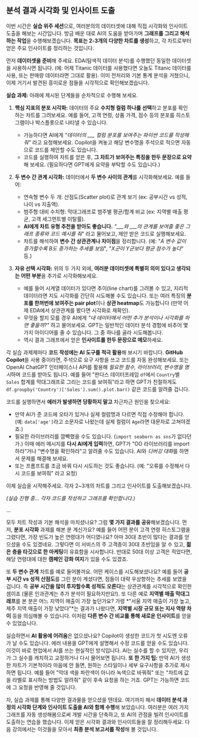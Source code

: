 ## 분석 결과 시각화 및 인사이트 도출

이번 시간은 **실습 위주 세션**으로, 여러분의의 데이터셋에 대해 직접 시각화와 인사이트 도출을 해보는 시간입니다. 방금 배운 대로 AI의 도움을 받아가며 **그래프를 그리고 해석하는 작업**을 수행해보겠습니다. **목표는 2-3개의 다양한 차트를 생성**하고, 각 차트로부터 얻은 주요 인사이트를 정리하는 것입니다.

먼저 **데이터셋을 준비**해 주세요. EDA(탐색적 데이터 분석)를 수행했던 동일한 데이터셋을 사용하시면 됩니다. (예: 어제 Titanic 데이터를 사용했다면 오늘도 Titanic 데이터를 사용, 또는 판매량 데이터라면 그대로 활용). 이미 전처리와 기본 통계 분석을 거쳤으니, 이제 거기서 발견된 흥미로운 점들을 시각적으로 확인해보겠습니다.

**실습 과제:** 아래에 제시된 단계들을 순차적으로 수행해 보세요.

1. **핵심 지표의 분포 시각화:** 데이터의 주요 **수치형 컬럼 하나를 선택**하고 분포를 확인하는 차트를 그려보세요. 예를 들어, 고객 연령, 상품 가격, 점수 등의 분포를 히스토그램이나 박스플롯으로 나타낼 수 있습니다.  
   - 가능하다면 AI에게 *"데이터의 ___ 컬럼 분포를 보여주는 파이썬 코드를 작성해줘"* 라고 요청해보세요. Copilot을 켜놓고 해당 변수명을 주석으로 적으면 자동으로 코드를 제안할 수도 있습니다.
   - 코드를 실행하여 차트를 얻은 후, **그 차트가 보여주는 특징을 한두 문장으로 요약**해 보세요. (필요하다면 GPT에게 요약을 부탁할 수도 있습니다.)

2. **두 변수 간 관계 시각화:** 데이터에서 **두 변수 사이의 관계**를 시각화해보세요. 예를 들어:
   - 연속형 변수 두 개: 산점도(Scatter plot)로 관계 보기 (ex: 공부시간 vs 성적, 나이 vs 지출액).
   - 범주형 대비 수치형: 막대그래프로 범주별 평균/합계 비교 (ex: 지역별 매출 평균, 고객 세그먼트별 이탈률).
   - **AI에게 차트 유형 추천을 받아도 좋습니다.** *"___와 ___의 관계를 보여줄 좋은 그래프 종류와 코드 예시를 줘"* 라고 물어보고, 제안 받은 코드로 실행해보세요.
   - 차트를 해석하여 **변수 간 상관관계나 차이점**을 정리합니다. (예: "*A 변수 값이 증가할수록 B도 증가하는 추세를 보임*", "*X군이 Y군보다 평균 점수가 높다*" 등.)

3. **자유 선택 시각화:** 위의 두 가지 외에, **여러분 데이터셋에 특별히 의미 있다고 생각되는 어떤 부분**을 추가로 시각화해보세요. 
   - 예를 들어 시계열 데이터가 있다면 추이(line chart)를 그려볼 수 있고, 지리적 데이터라면 지도 시각화를 간단히 시도해볼 수도 있습니다. 또는 여러 특징의 **분포를 한꺼번에 보여주는 pair plot**이나 **상관 heatmap**도 가능합니다 (만약 어제 EDA에서 상관관계를 봤다면 시각화로 재확인).
   - 무엇을 할지 모를 경우 AI에게 *"내 데이터에서 어떤 추가 분석이나 시각화를 하면 좋을까?"* 하고 물어보세요. GPT는 일반적인 데이터 분석 경험에 비추어 몇 가지 아이디어를 줄 수 있습니다. 그 중 하나를 골라 시도해봅니다.
   - 역시 결과 그래프에서 얻은 **인사이트를 한두 문장으로 메모**하세요.

각 실습 과제제마다 **코드 작성에는 AI 도구를 적극 활용**해 보시기 바랍니다. **GitHub Copilot**을 사용 중이라면, 주석으로 요구 사항을 쓰고 코드를 자동 완성해보세요. 또는 OpenAI ChatGPT 인터페이스나 API를 활용해 *필요한 함수, 라이브러리, 변수명을 명시*하며 코드를 받아도 됩니다. 예를 들어 "판다스 데이터프레임 `df`에서 `Country`별 `Sales` 합계를 막대그래프로 그리는 코드를 보여줘"라고 하면 GPT가 친절하게도 `df.groupby('Country')['Sales'].sum().plot.bar()` 같은 코드를 알려줄 겁니다.  

코드를 실행하면서 **에러가 발생하면 당황하지 말고** 차근차근 원인을 찾으세요:
- 만약 AI가 준 코드에 오타가 있거나 실제 컬럼명과 다르면 직접 수정해야 합니다. (예: `data['age']`라고 소문자로 나왔는데 실제 컬럼이 `Age`라면 대문자로 고쳐야겠죠.)
- 필요한 라이브러리를 깜빡했을 수도 있습니다. (`import seaborn as sns`가 없다던가.) 이때 에러 메시지를 **다시 AI에게 입력**하면, GPT가 "OO 라이브러리를 import하라"거나 "변수명을 확인하라"고 알려줄 수도 있습니다. AI와 *디버깅 대화*를 하면서 문제를 해결해 보세요.
- 또는 프롬프트를 조금 바꿔 다시 시도하는 것도 좋습니다. (예: "오류를 수정해서 다시 코드를 보여줘" 라고 요청)

이제 실습을 시작해주세요. 각자 2~3개의 차트를 그리고 인사이트를 도출해보겠습니다.

*(실습 진행 중... 각자 코드를 작성하고 그래프를 확인합니다.)*

... 

모두 차트 작성과 기본 해석을 마치셨나요? 그럼 **몇 가지 결과를 공유**해보겠습니다. 먼저, **분포 시각화** 과제를 해본 분 계신가요? 예를 들어 어떤 분이 고객 연령 히스토그램을 그렸다면, 가장 빈도가 높은 연령대가 어디였나요? 아마 30대 초반이 많다는 결과를 얻으셨을 수도 있겠네요. 그렇다면 이 서비스의 주 고객층이 30대 초반임을 알 수 있고, **젊은 층을 타깃으로 한 마케팅**이 유효함을 시사합니다. 반대로 50대 이상 고객은 적었다면, 해당 연령대에 대한 **캠페인 강화 여지**가 있을 수도 있겠죠.

또 **두 변수 관계** 차트를 예로 들어볼까요. 어떤 케이스를 시도해보셨나요? 예를 들어 **공부 시간 vs 성적 산점도**를 그린 분이 계셨다면, 점들이 대략 우상향하는 추세를 보였을 겁니다. 즉 **공부 시간을 많이 투자할수록 성적도 오른다**는 상관관계를 시각적으로 확인한 셈이죠 (물론 인과관계는 추가 분석이 필요하지만요!). 또 다른 예로 **지역별 매출 막대그래프**를 본 분은 어느 지역이 매출이 가장 높던가요? 가령 *"서울 지역 매출이 가장 높고, 제주 지역 매출이 가장 낮았다"*는 결과가 나왔다면, **지역별 시장 규모 또는 지사 역량 차이** 등을 의심해볼 수 있습니다. 이처럼 **다른 변수 간 비교를 통해 새로운 인사이트**를 얻을 수 있었습니다.

실습하면서 **AI 활용에 어려움**은 없으셨나요? Copilot이 생성한 코드가 첫 시도엔 오류가 날 수도 있습니다. 에러 내용을 GPT에게 설명해서 수정 코드를 얻을 수도 있습니다. 이것이 바로 현업에서 AI를 쓰는 현실적인 방식입니다. AI는 실수를 할 수 있지만, 우리가 그 실수를 캐치하고 교정하거나 다시 물어보면 됩니다. **또 한 가지 팁:** 만약 AI가 생성한 차트가 기본적이라 마음에 안 들면, 원하는 스타일이나 세부 요구사항을 추가로 제시하면 됩니다. 예를 들어 "막대 색을 파란색이 아니라 녹색으로 바꿔줘" 또는 "차트에 값을 라벨로 표시하는 방법도 알려줘" 같이 후속 요청을 하는 거죠. GPT는 가능하면 코드에 그 요청을 반영해 줄 것입니다.

자, 실습 과제를 통해 다양한 결과물을 얻으셨을 텐데요. 여기까지 해서 **데이터 분석 과정의 시각화 단계와 인사이트 도출을 AI와 함께 수행**해 보았습니다. 여러분은 여러 가지 그래프를 자동 생성해봄으로써 개발 시간을 단축하고, 또 AI의 관점을 빌려 인사이트를 도출하는 연습을 했습니다. 이제 얻은 시각화 결과와 인사이트들을 잘 정리해두세요. 다음 강의에서는 이것들을 모아서 **최종 분석 보고서를 작성**해 볼 것입니다.

